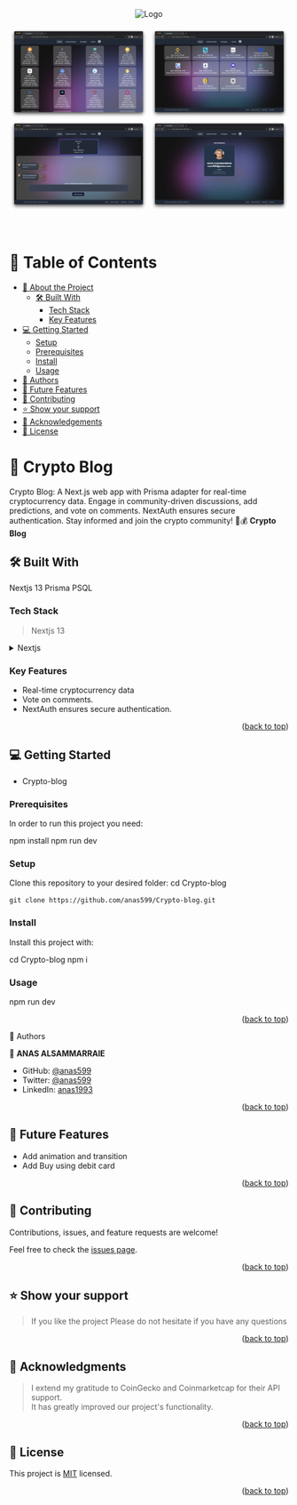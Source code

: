 <div style="text-align: center;">
  <img src="./public/logo.ico" alt="Logo" width="150" height="150">
</div>
<br>
<div style="text-align: center;">
  <img src="./public/snap1.png" alt="snapshot" width="250" >
  <img src="./public/snap2.png" alt="snapshot" width="250" >
  <img src="./public/snap3.png" alt="snapshot" width="250" >
  <img src="./public/snap4.png" alt="snapshot" width="250" >

</div>
<br>
<br>

# 📗 Table of Contents

- [📖 About the Project](#about-project)
  - [🛠 Built With](#built-with)
    - [Tech Stack](#tech-stack)
    - [Key Features](#key-features)
- [💻 Getting Started](#getting-started)
  - [Setup](#setup)
  - [Prerequisites](#prerequisites)
  - [Install](#install)
  - [Usage](#usage)
- [👥 Authors](#authors)
- [🔭 Future Features](#future-features)
- [🤝 Contributing](#contributing)
- [⭐️ Show your support](#support)
- [🙏 Acknowledgements](#acknowledgements)
- [📝 License](#license)

# 📖 Crypto Blog <a name="about-project"></a>

Crypto Blog: A Next.js web app with Prisma adapter for real-time cryptocurrency data. Engage in community-driven discussions, add predictions, and vote on comments. NextAuth ensures secure authentication. Stay informed and join the crypto community! 🚀💰
**Crypto Blog**

## 🛠 Built With <a name="built-with"></a>

Nextjs 13
Prisma PSQL

### Tech Stack <a name="tech-stack"></a>

> Nextjs 13

<details>
<summary>Nextjs</summary>
  <ul>
    <li><a href="https://nextjs.org/">Nextjs</a></li>
  </ul>
</details>

### Key Features <a name="key-features"></a>

- Real-time cryptocurrency data
- Vote on comments.
- NextAuth ensures secure authentication.

<p align="right">(<a href="#readme-top">back to top</a>)</p>

## 💻 Getting Started <a name="getting-started"></a>

- Crypto-blog

### Prerequisites

In order to run this project you need:

npm install
npm run dev

### Setup

Clone this repository to your desired folder:
cd Crypto-blog

    git clone https://github.com/anas599/Crypto-blog.git

### Install

Install this project with:

cd Crypto-blog
npm i

### Usage

npm run dev

<p align="right">(<a href="#readme-top">back to top</a>)</p>👥 Authors <a name="authors"></a>

👤 **ANAS ALSAMMARRAIE**

- GitHub: [@anas599](https://github.com/anas599)
- Twitter: [@anas599](https://twitter.com/anas599)
- LinkedIn: [anas1993](https://linkedin.com/in/anas1993)

<p align="right">(<a href="#readme-top">back to top</a>)</p>

## 🔭 Future Features <a name="future-features"></a>

- Add animation and transition
- Add Buy using debit card

<p align="right">(<a href="#readme-top">back to top</a>)</p>

## 🤝 Contributing <a name="contributing"></a>

Contributions, issues, and feature requests are welcome!

Feel free to check the [issues page](../../issues/).

<p align="right">(<a href="#readme-top">back to top</a>)</p>

## ⭐️ Show your support <a name="support"></a>

> If you like the project Please do not hesitate if you have any questions

<p align="right">(<a href="#readme-top">back to top</a>)</p>

## 🙏 Acknowledgments <a name="acknowledgements"></a>

> I extend my gratitude to CoinGecko and Coinmarketcap for their API support.<br>
> It has greatly improved our project's functionality.

<p align="right">(<a href="#readme-top">back to top</a>)</p>

## 📝 License <a name="license"></a>

This project is [MIT](./LICENSE) licensed.

<p align="right">(<a href="#readme-top">back to top</a>)</p>
